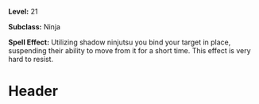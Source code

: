 <!-- TITLE: Skill: Suspend -->
<!-- SUBTITLE:  -->

**Level:** 21

**Subclass:** Ninja

**Spell Effect:** Utilizing shadow ninjutsu you bind your target in place, suspending their ability to move from it for a short time.  This effect is very hard to resist.

# Header